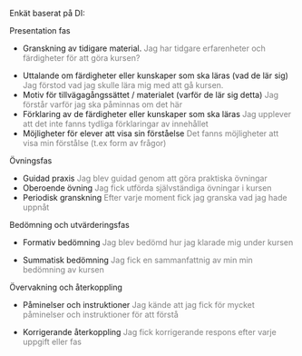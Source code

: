 Enkät baserat på DI:

Presentation fas

- Granskning av tidigare material.
<font color= grey> Jag har tidgare erfarenheter och färdigheter för att göra kursen?
</font>

- Uttalande om färdigheter eller kunskaper som ska läras (vad de lär sig)<font color= grey> Jag förstod vad jag skulle lära mig med att gå kursen. </font>
- Motiv för tillvägagångssättet / materialet (varför de lär sig detta)
<font color= grey>Jag förstår varför jag ska påminnas om det här </font>
- Förklaring av de färdigheter eller kunskaper som ska läras
<font color= grey> Jag upplever att det inte fanns tydliga förklaringar av innehållet</font>
- Möjligheter för elever att visa sin förståelse
<font color= grey> Det fanns möjligheter att visa min förstålse (t.ex form av frågor)</font>

Övningsfas

- Guidad praxis
 <font color= grey>Jag blev guidad genom att göra praktiska övningar </font>
- Oberoende övning
 <font color= grey> Jag fick utförda självständiga övningar i kursen</font>
- Periodisk granskning
 <font color= grey> Efter varje moment fick jag granska vad jag hade uppnåt </font>

Bedömning och utvärderingsfas

- Formativ bedömning
 <font color= grey> Jag blev bedömd hur jag klarade mig under kursen  </font>

- Summatisk bedömning
 <font color= grey>Jag fick en sammanfattnig av min min bedömning av kursen </font>

Övervakning och återkoppling 

- Påminelser och instruktioner
 <font color= grey>Jag kände att jag fick för mycket påminelser och instruktioner för att förstå </font>

- Korrigerande återkoppling
 <font color= grey> Jag fick korrigerande respons efter varje uppgift eller fas</font>
